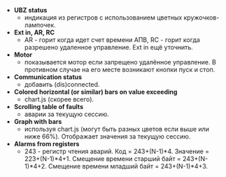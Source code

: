* **UBZ status**
	- индикация из регистров с использованием цветных кружочков-лампочек.
* **Ext in, AR, RC**
	- AR - горит когда идет счет времени АПВ, RC - горит когда разрешено удаленное управление. Ext in ещё уточнить.
* **Motor**
	- показывается мотор если запрещено удалённое управление. В противном случае на его месте возникают кнопки пуск и стоп.
* **Communication status**
	- добавить (dis)connected.
* **Colored horizontal (or similar) bars on value exceeding**
	- chart.js (скорее всего).
* **Scrolling table of faults**
	- аварии за текущую сессию.
* **Graph with bars**
	- используя chart.js (могут быть разных цветов если выше или ниже 66%). Отображает значения за текущую сессию.
* **Alarms from registers**
	- 243 - регистр чтения аварий. Код = 243+(N-1)*4. Значение = 223+(N-1)*4+1. Смещение времени старший байт = 243+(N-1)*4+2. Смещение времени младший байт = 243+(N-1)*4+3.
